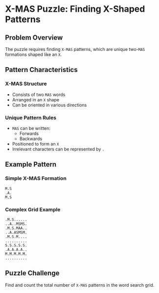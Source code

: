 # X-MAS Puzzle: Finding X-Shaped Patterns

## Problem Overview

The puzzle requires finding `X-MAS` patterns, which are unique two-`MAS` formations shaped like an `X`.

## Pattern Characteristics

### X-MAS Structure
- Consists of two `MAS` words
- Arranged in an `X` shape
- Can be oriented in various directions

### Unique Pattern Rules
- `MAS` can be written:
  - Forwards
  - Backwards
- Positioned to form an `X`
- Irrelevant characters can be represented by `.`

## Example Pattern

### Simple X-MAS Formation
```
M.S
.A.
M.S
```

### Complex Grid Example
```
.M.S......
..A..MSMS.
.M.S.MAA..
..A.ASMSM.
.M.S.M....
..........
S.S.S.S.S.
.A.A.A.A..
M.M.M.M.M.
..........
```

## Puzzle Challenge
Find and count the total number of `X-MAS` patterns in the word search grid.